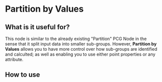 # Partition by Values

## What is it useful for?
This node is similar to the already existing "Partition" PCG Node in the sense that it split input data into smaller sub-groups. However, **Partition by Values** allows you to have more control over how sub-groups are identified and calculted; as well as enabling you to use either point properties or any attribute.

## How to use
